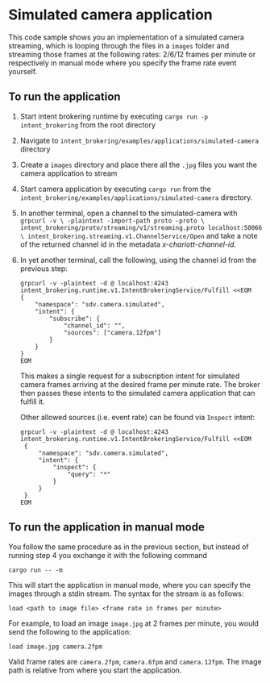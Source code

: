 # Simulated camera application

This code sample shows you an implementation of a simulated camera streaming,
which is looping through the files in a `images` folder and streaming those
frames at the following rates: 2/6/12 frames per minute or respectively in
manual mode where you specify the frame rate event yourself.

## To run the application

1. Start intent brokering runtime by executing `cargo run -p intent_brokering` from the root directory
2. Navigate to `intent_brokering/examples/applications/simulated-camera` directory
3. Create a `images` directory and place there all the `.jpg` files you want the
   camera application to stream
4. Start camera application by executing `cargo run` from the
   `intent_brokering/examples/applications/simulated-camera` directory.
5. In another terminal, open a channel to the simulated-camera with `grpcurl -v \
   -plaintext -import-path proto -proto \
   intent_brokering/proto/streaming/v1/streaming.proto localhost:50066 \
   intent_brokering.streaming.v1.ChannelService/Open` and take a note of the returned
   channel id in the metadata _x-chariott-channel-id_.
6. In yet another terminal, call the following, using the channel id from the
   previous step:

   ```shell
   grpcurl -v -plaintext -d @ localhost:4243 intent_brokering.runtime.v1.IntentBrokeringService/Fulfill <<EOM
   {
       "namespace": "sdv.camera.simulated",
       "intent": {
           "subscribe": {
               "channel_id": "",
               "sources": ["camera.12fpm"]
           }
       }
   }
   EOM
   ```

   This makes a single request for a subscription intent for simulated camera
   frames arriving at the desired frame per minute rate. The broker then passes
   these intents to the simulated camera application that can fulfill it.

   Other allowed sources (i.e. event rate) can be found via `Inspect` intent:

   ```shell
   grpcurl -v -plaintext -d @ localhost:4243 intent_brokering.runtime.v1.IntentBrokeringService/Fulfill <<EOM
    {
        "namespace": "sdv.camera.simulated",
        "intent": {
            "inspect": {
                "query": "*"
            }
        }
    }
   EOM
   ```

## To run the application in manual mode

You follow the same procedure as in the previous section, but instead of
running step 4 you exchange it with the following command

```shell
cargo run -- -m
```

This will start the application in manual mode, where you can specify the images
through a stdin stream. The syntax for the stream is as follows:

```shell
load <path to image file> <frame rate in frames per minute>
```

For example, to load an image `image.jpg` at 2 frames per minute, you would
send the following to the application:

```shell
load image.jpg camera.2fpm
```

Valid frame rates are `camera.2fpm`, `camera.6fpm` and `camera.12fpm`. The image
path is relative from where you start the application.

